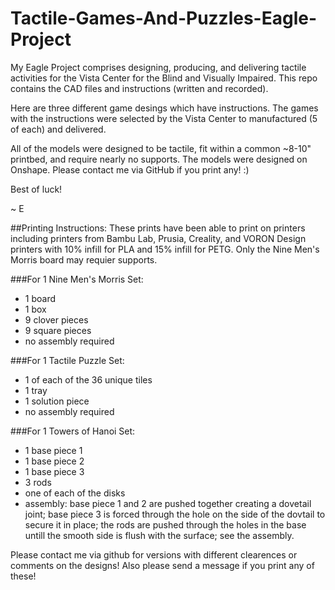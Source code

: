 # Tactile-Games-And-Puzzles-Eagle-Project
My Eagle Project comprises designing, producing, and delivering tactile activities for the Vista Center for the Blind and Visually Impaired. This repo contains the CAD files and instructions (written and recorded). 

Here are three different game desings which have instructions. The games with the instructions were selected by the Vista Center to manufactured (5 of each) and delivered.

All of the models were designed to be tactile, fit within a common ~8-10" printbed, and require nearly no supports. The models were designed on Onshape. Please contact me via GitHub if you print any! :)

Best of luck!

~ E



##Printing Instructions:
These prints have been able to print on printers including printers from Bambu Lab, Prusia, Creality, and VORON Design printers with 10% infill for PLA and 15% infill for PETG. Only the Nine Men's Morris board may requier supports. 

###For 1 Nine Men's Morris Set: 
* 1 board
* 1 box
* 9 clover pieces
* 9 square pieces
* no assembly required

###For 1 Tactile Puzzle Set:
* 1 of each of the 36 unique tiles
* 1 tray
* 1 solution piece
* no assembly required

###For 1 Towers of Hanoi Set: 
* 1 base piece 1
* 1 base piece 2
* 1 base piece 3
* 3 rods
* one of each of the disks
* assembly: base piece 1 and 2 are pushed together creating a dovetail joint; base piece 3 is forced through the hole on the side of the dovtail to secure it in place; the rods are pushed through the holes in the base untill the smooth side is flush with the surface; see the assembly.

Please contact me via github for versions with different clearences or comments on the designs! Also please send a message if you print any of these!
